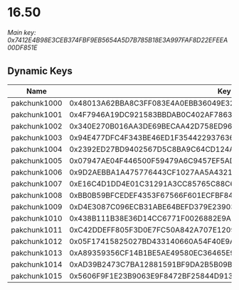 # 16.50

###### *Main key: 0x7412E4B98E3CEB374FBF9EB5654A5D7B785B18E3A997FAF8D22EFEEA00DF851E*

## Dynamic Keys

| Name         | Key                                                                |
|--------------|--------------------------------------------------------------------|
| pakchunk1000 | 0x48013A62BBA8C3FF083E4A0EBB36049E3245CAF06EC0B348D75CFDFF911FC8BD |
| pakchunk1001 | 0x4F7946A19DC921583BBDAB0C402AF7863C91A3CC7E1D2D40AE1E375EF7542ACB |
| pakchunk1002 | 0x340E270B016AA3DE69BECAA42D758ED960DD2D8F8C406723F7B37AB7CF350501 |
| pakchunk1003 | 0x94E477DFC4F343BE46ED1F354422937636266028E148A24807E49C3D86A7368C |
| pakchunk1004 | 0x2392ED27BD9402567D5C8BA9C64CD124A8919D212412F11CE43F3E4ACE2ED889 |
| pakchunk1005 | 0x07947AE04F446500F59479A6C9457EF5AD5750439C61F768A49DDABC421C5711 |
| pakchunk1006 | 0x9D2AEBBA1A475776443CF1027AA5A4321FFA981173403F321052994BAA097AEF |
| pakchunk1007 | 0xE16C4D1DD4E01C31291A3CC85765C88C63B8D64CA2C2080542976AF32FA8D636 |
| pakchunk1008 | 0xBB0B59BFCEDEF4353F67566F601ECFBF84DD450E3F6514FD9D8242C184A695B2 |
| pakchunk1009 | 0xD4E3087C096ECB31ABE64BEFD379E2390317A7F0FE335B3F7FF9874EFE763EB9 |
| pakchunk1010 | 0x438B111B38E36D14CC6771F0026882E9AEBED35ECA81752C2DAA73B3BD4E584B |
| pakchunk1011 | 0xC42DDEFF805F3D0E7FC50A842A707E1209B3ACE70B88E0AA8900AE641E95F407 |
| pakchunk1012 | 0x05F17415825027BD433140660A54F40E9A6C3B2FB54B29FC7C6BBAA8DB538171 |
| pakchunk1013 | 0xA89359356CF14B1BE5AE49580EC36465E93D383F24195EA523E1DF9A6FA4D201 |
| pakchunk1014 | 0xAD39B2473C7BA12881591BF9DA2B5B09B00594B232ED6E9D6680DC7F24CC9B2A |
| pakchunk1015 | 0x5606F9F1E23B9063E9F8472BF25844D9132829E08B146D2C58012E816576F790 |
